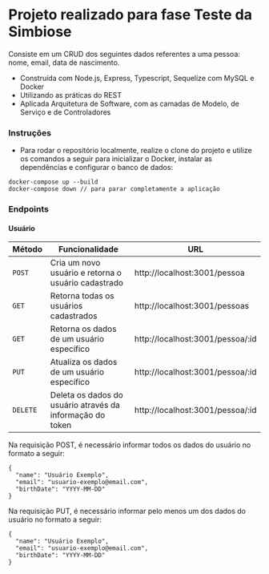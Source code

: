 # Projeto realizado para fase Teste da Simbiose

Consiste em um CRUD dos seguintes dados referentes a uma pessoa: nome, email, data de nascimento. 

* Construída com Node.js, Express, Typescript, Sequelize com MySQL e Docker
* Utilizando as práticas do REST
* Aplicada Arquitetura de Software, com as camadas de Modelo, de Serviço e de Controladores


### Instruções

- Para rodar o repositório localmente, realize o clone do projeto e utilize os comandos a seguir para inicializar o Docker, instalar as dependências e configurar o banco de dados:

```
docker-compose up --build
docker-compose down // para parar completamente a aplicação
```

### Endpoints

#### Usuário

| Método | Funcionalidade | URL |
|---|---|---|
| `POST` | Cria um novo usuário e retorna o usuário cadastrado  | http://localhost:3001/pessoa |
| `GET` | Retorna todas os usuários cadastrados | http://localhost:3001/pessoas |
| `GET` | Retorna os dados de um usuário específico | http://localhost:3001/pessoa/:id |
| `PUT` | Atualiza os dados de um usuário específico | http://localhost:3001/pessoa/:id |
| `DELETE` | Deleta os dados do usuário através da informação do token | http://localhost:3001/pessoa/:id |


Na requisição POST, é necessário informar todos os dados do usuário no formato a seguir:

```
{
  "name": "Usuário Exemplo",
  "email": "usuario-exemplo@email.com",
  "birthDate": "YYYY-MM-DD"
}
```

Na requisição PUT, é necessário informar pelo menos um dos dados do usuário no formato a seguir:

```
{
  "name": "Usuário Exemplo",
  "email": "usuario-exemplo@email.com",
  "birthDate": "YYYY-MM-DD"
}
```
